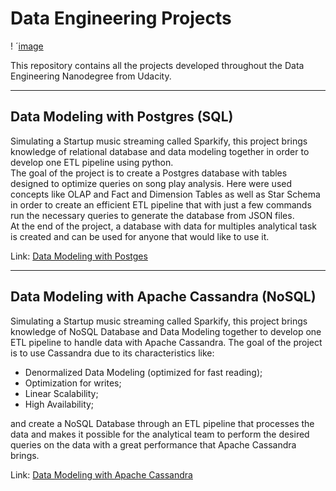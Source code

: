 # Data Engineering Projects
!
´[image](/images/opening.png)

This repository contains all the projects developed throughout the Data Engineering Nanodegree from Udacity.

---
## Data Modeling with Postgres (SQL)
Simulating a Startup music streaming called Sparkify, this project brings knowledge of relational database and data modeling together in order to develop one ETL pipeline using python.   
The goal of the project is to create a Postgres database with tables designed to optimize queries on song play analysis. Here were used concepts like OLAP and Fact and Dimension Tables as well as Star Schema in order to create an efficient ETL pipeline that with just a few commands run the necessary queries to generate the database from JSON files.   
At the end of the project, a database with data for multiples analytical task is created and can be used for anyone that would like to use it.    

Link: [Data Modeling with Postges](https://github.com/PedroHCouto/Projects-Udacity-Data-Engineering-Nanodegree/tree/master/1_Data_Modeling_with_Postgres)

---
## Data Modeling with Apache Cassandra (NoSQL)
Simulating a Startup music streaming called Sparkify, this project brings knowledge of NoSQL Database and Data Modeling together to develop one ETL pipeline to handle data with Apache Cassandra. 
The goal of the project is to use Cassandra due to its characteristics like:
- Denormalized Data Modeling (optimized for fast reading);
- Optimization for writes;
- Linear Scalability;
- High Availability;  

and create a NoSQL Database through an ETL pipeline that processes the data and makes it possible for the analytical team to perform the desired queries on the data with a great performance that Apache Cassandra brings.

Link: [Data Modeling with Apache Cassandra](https://github.com/PedroHCouto/Projects-Udacity-Data-Engineering-Nanodegree/tree/master/2_Data_Modeling_with_Apache_Cassandra)
